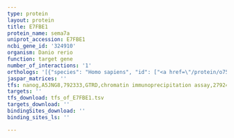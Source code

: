 ```yaml
---
type: protein
layout: protein
title: E7FBE1
protein_name: sema7a
uniprot_accession: E7FBE1
ncbi_gene_id: '324910'
organism: Danio rerio
function: target gene
number_of_interactions: '1'
orthologs: '[{"species": "Homo sapiens", "id": ["<a href=\"/protein/o75326\">O75326</a>"]}, {"species": "Mus musculus", "id": ["<a href=\"/protein/q9qur8\">Q9QUR8</a>"]}, {"species": "Rattus norvegicus", "id": ["<a href=\"/protein/d3zqp6\">D3ZQP6</a>"]}, {"species": "Caenorhabditis elegans", "id": ["<a href=\"/protein/q9tys4\">Q9TYS4</a>"]}]'
jaspar_matrices: ''
tfs: nanog,A5JNG8,792333,GTRD,chromatin immunoprecipitation assay,27924024%5Buid%5D,No
targets: ''
tfs_download: tfs_of_E7FBE1.tsv
targets_download: ''
bindingSites_download: ''
binding_sites_ls: ''

---
```

